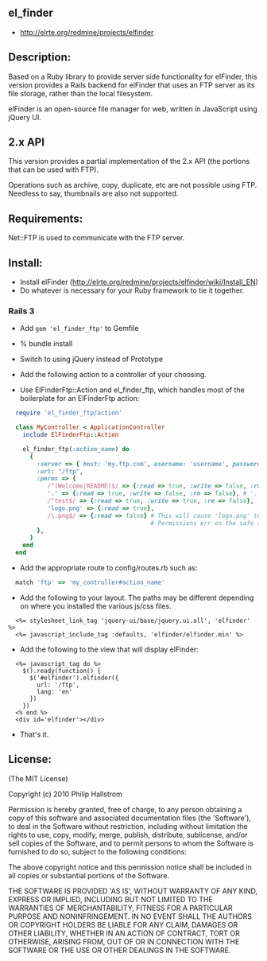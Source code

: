 ## el_finder

* http://elrte.org/redmine/projects/elfinder

## Description:

Based on a Ruby library to provide server side functionality for elFinder, this version provides a Rails backend for
elFinder that uses an FTP server as its file storage, rather than the local filesystem. 

elFinder is an open-source file manager for web, written in JavaScript using jQuery UI.

## 2.x API

This version provides a partial implementation of the 2.x API (the portions that can be used with FTP).

Operations such as archive, copy, duplicate, etc are not possible using FTP.  Needless to say, thumbnails are also not
supported.

## Requirements:

Net::FTP is used to communicate with the FTP server.

## Install:

* Install elFinder (http://elrte.org/redmine/projects/elfinder/wiki/Install_EN)
* Do whatever is necessary for your Ruby framework to tie it together.

### Rails 3

* Add `gem 'el_finder_ftp'` to Gemfile
* % bundle install
* Switch to using jQuery instead of Prototype
* Add the following action to a controller of your choosing.

* Use ElFinderFtp::Action and el_finder_ftp, which handles most of the boilerplate for an ElFinderFtp action:

```ruby
  require 'el_finder_ftp/action'

  class MyController < ApplicationController
    include ElFinderFtp::Action

    el_finder_ftp(:action_name) do
      {
        :server => { host: 'my.ftp.com', username: 'username', password: 'password' },
        :url: "/ftp",
        :perms => {
           /^(Welcome|README)$/ => {:read => true, :write => false, :rm => false},
           '.' => {:read => true, :write => false, :rm => false}, # '.' is the proper way to specify the home/root directory.
           /^test$/ => {:read => true, :write => true, :rm => false},
           'logo.png' => {:read => true},
           /\.png$/ => {:read => false} # This will cause 'logo.png' to be unreadable.  
                                        # Permissions err on the safe side. Once false, always false.
        },
      }
    end
  end
```

* Add the appropriate route to config/routes.rb such as:

```ruby
  match 'ftp' => 'my_controller#action_name'
```

* Add the following to your layout. The paths may be different depending 
on where you installed the various js/css files.

```erb
  <%= stylesheet_link_tag 'jquery-ui/base/jquery.ui.all', 'elfinder' %>
  <%= javascript_include_tag :defaults, 'elfinder/elfinder.min' %>
```

* Add the following to the view that will display elFinder:

```erb
  <%= javascript_tag do %>
    $().ready(function() { 
      $('#elfinder').elfinder({ 
        url: '/ftp',
        lang: 'en'
      })
    })
  <% end %>
  <div id='elfinder'></div>
```

* That's it.

## License:

(The MIT License)

Copyright (c) 2010 Philip Hallstrom

Permission is hereby granted, free of charge, to any person obtaining
a copy of this software and associated documentation files (the
'Software'), to deal in the Software without restriction, including
without limitation the rights to use, copy, modify, merge, publish,
distribute, sublicense, and/or sell copies of the Software, and to
permit persons to whom the Software is furnished to do so, subject to
the following conditions:

The above copyright notice and this permission notice shall be
included in all copies or substantial portions of the Software.

THE SOFTWARE IS PROVIDED 'AS IS', WITHOUT WARRANTY OF ANY KIND,
EXPRESS OR IMPLIED, INCLUDING BUT NOT LIMITED TO THE WARRANTIES OF
MERCHANTABILITY, FITNESS FOR A PARTICULAR PURPOSE AND NONINFRINGEMENT.
IN NO EVENT SHALL THE AUTHORS OR COPYRIGHT HOLDERS BE LIABLE FOR ANY
CLAIM, DAMAGES OR OTHER LIABILITY, WHETHER IN AN ACTION OF CONTRACT,
TORT OR OTHERWISE, ARISING FROM, OUT OF OR IN CONNECTION WITH THE
SOFTWARE OR THE USE OR OTHER DEALINGS IN THE SOFTWARE.

